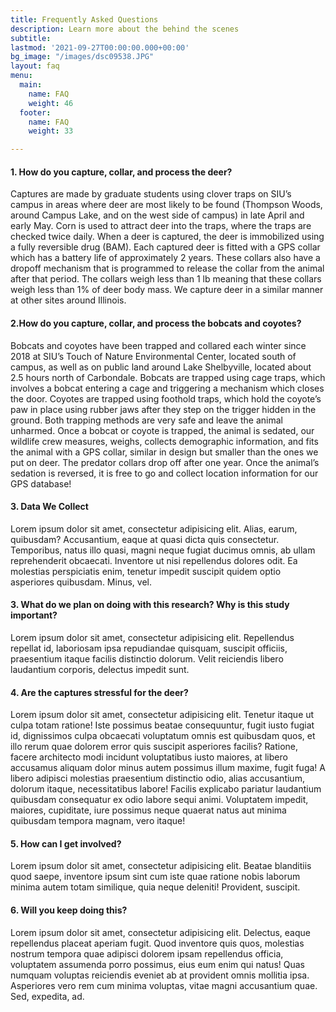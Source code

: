 ```yaml
---
title: Frequently Asked Questions
description: Learn more about the behind the scenes
subtitle:
lastmod: '2021-09-27T00:00:00.000+00:00'
bg_image: "/images/dsc09538.JPG"
layout: faq
menu:
  main:
    name: FAQ
    weight: 46
  footer:
    name: FAQ
    weight: 33

---
```

#### 1. How do you capture, collar, and process the deer?

Captures are made by graduate students using clover traps on SIU’s campus in areas where deer are most likely to be found (Thompson Woods, around Campus Lake, and on the west side of campus) in late April and early May. Corn is used to attract deer into the traps, where the traps are checked twice daily. When a deer is captured, the deer is immobilized using a fully reversible drug (BAM). Each captured deer is fitted with a GPS collar which has a battery life of approximately 2 years. These collars also have a dropoff mechanism that is programmed to release the collar from the animal after that period. The collars weigh less than 1 lb meaning that these collars weigh less than 1% of deer body mass. We capture deer in a similar manner at other sites around Illinois. 

#### 2.How do you capture, collar, and process the bobcats and coyotes? 

Bobcats and coyotes have been trapped and collared each winter since 2018 at SIU’s Touch of Nature Environmental Center, located south of campus, as well as on public land around Lake Shelbyville, located about 2.5 hours north of Carbondale. Bobcats are trapped using cage traps, which involves a bobcat entering a cage and triggering a mechanism which closes the door. Coyotes are trapped using foothold traps, which hold the coyote’s paw in place using rubber jaws after they step on the trigger hidden in the ground. Both trapping methods are very safe and leave the animal unharmed. Once a bobcat or coyote is trapped, the animal is sedated, our wildlife crew measures, weighs, collects demographic information, and fits the animal with a GPS collar, similar in design but smaller than the ones we put on deer. The predator collars drop off after one year. Once the animal’s sedation is reversed, it is free to go and collect location information for our GPS database! 

#### 3. Data We Collect

Lorem ipsum dolor sit amet, consectetur adipisicing elit. Alias, earum, quibusdam? Accusantium, eaque at
quasi dicta quis consectetur. Temporibus, natus illo quasi, magni neque fugiat ducimus omnis, ab ullam
reprehenderit obcaecati. Inventore ut nisi repellendus dolores odit. Ea molestias perspiciatis enim, tenetur
impedit suscipit quidem optio asperiores quibusdam. Minus, vel.

#### 3. What do we plan on doing with this research? Why is this study important?

Lorem ipsum dolor sit amet, consectetur adipisicing elit. Repellendus repellat id, laboriosam ipsa
repudiandae quisquam, suscipit officiis, praesentium itaque facilis distinctio dolorum. Velit reiciendis
libero laudantium corporis, delectus impedit sunt.

#### 4. Are the captures stressful for the deer?

Lorem ipsum dolor sit amet, consectetur adipisicing elit. Tenetur itaque ut culpa totam ratione! Iste
possimus beatae consequuntur, fugit iusto fugiat id, dignissimos culpa obcaecati voluptatum omnis est
quibusdam quos, et illo rerum quae dolorem error quis suscipit asperiores facilis? Ratione, facere architecto
modi incidunt voluptatibus iusto maiores, at libero accusamus aliquam dolor minus autem possimus illum maxime,
fugit fuga! A libero adipisci molestias praesentium distinctio odio, alias accusantium, dolorum itaque,
necessitatibus labore! Facilis explicabo pariatur laudantium quibusdam consequatur ex odio labore sequi animi.
Voluptatem impedit, maiores, cupiditate, iure possimus neque quaerat natus aut minima quibusdam tempora
magnam, vero itaque!

#### 5. How can I get involved?

Lorem ipsum dolor sit amet, consectetur adipisicing elit. Beatae blanditiis quod saepe, inventore ipsum sint
cum iste quae ratione nobis laborum minima autem totam similique, quia neque deleniti! Provident, suscipit.

#### 6. Will you keep doing this? 

Lorem ipsum dolor sit amet, consectetur adipisicing elit. Delectus, eaque repellendus placeat aperiam fugit.
Quod inventore quis quos, molestias nostrum tempora quae adipisci dolorem ipsam repellendus officia,
voluptatem assumenda porro possimus, eius eum enim qui natus! Quas numquam voluptas reiciendis eveniet ab at
provident omnis mollitia ipsa. Asperiores vero rem cum minima voluptas, vitae magni accusantium quae. Sed,
expedita, ad.
